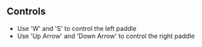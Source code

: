 ## Controls

- Use 'W' and 'S' to control the left paddle
- Use 'Up Arrow' and 'Down Arrow' to control the right paddle